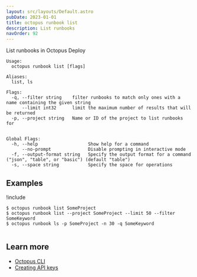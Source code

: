 ```yaml
---
layout: src/layouts/Default.astro
pubDate: 2023-01-01
title: octopus runbook list
description: List runbooks
navOrder: 92
---
```


List runbooks in Octopus Deploy


```
Usage:
  octopus runbook list [flags]

Aliases:
  list, ls

Flags:
  -q, --filter string    filter runbooks to match only ones with a name containing the given string
      --limit int32      limit the maximum number of results that will be returned
  -p, --project string   Name or ID of the project to list runbooks for


Global Flags:
  -h, --help                   Show help for a command
      --no-prompt              Disable prompting in interactive mode
  -f, --output-format string   Specify the output format for a command ("json", "table", or "basic") (default "table")
  -s, --space string           Specify the space for operations

```

## Examples

!include <samples-instance>


```
$ octopus runbook list SomeProject
$ octopus runbook list --project SomeProject --limit 50 --filter SomeKeyword
$ octopus runbook ls -p SomeProject -n 30 -q SomeKeyword


```

## Learn more

- [Octopus CLI](/docs/octopus-rest-api/cli/)
- [Creating API keys](/docs/octopus-rest-api/how-to-create-an-api-key/)